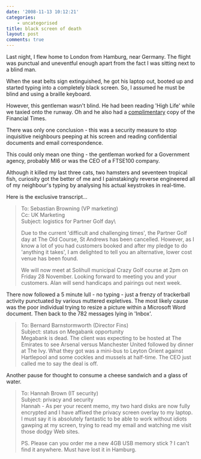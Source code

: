 ```yaml
---
date: '2008-11-13 10:12:21'
categories:
    - uncategorised
title: black screen of death
layout: post
comments: true
---
```


Last night, I flew home to London from Hamburg, near Germany. The flight
was punctual and uneventful enough apart from the fact I was sitting
next to a blind man.

When the seat belts sign extinguished, he got his laptop out, booted up
and started typing into a completely black screen. So, I assumed he must
be blind and using a braille keyboard.

However, this gentleman wasn't blind. He had been reading 'High Life'
while we taxied onto the runway. Oh and he also had a
[complimentary](http://nbrightside.com/blog/2005/10/22/british-mentality)
copy of the Financial Times.

There was only one conclusion - this was a security measure to stop
inquisitive neighbours peeping at his screen and reading confidential
documents and email correspondence.

This could only mean one thing - the gentleman worked for a Government
agency, probably MI6 or was the CEO of a FTSE100 company.

Although it killed my last three cats, two hamsters and seventeen
tropical fish, curiosity got the better of me and I painstakingly
reverse engineered all of my neighbour's typing by analysing his actual
keystrokes in real-time.

Here is the exclusive transcript...

> To: Sebastian Browning (VP marketing)\
>  Cc: UK Marketing\
>  Subject: logistics for Partner Golf day\
>
> Due to the current 'difficult and challenging times', the Partner Golf
> day at The Old Course, St Andrews has been cancelled. However, as I
> know a lot of you had customers booked and after my pledge to do
> 'anything it takes', I am delighted to tell you an alternative, lower
> cost venue has been found.
>
> We will now meet at Solihull municipal Crazy Golf course at 2pm on
> Friday 28 November. Looking forward to meeting you and your customers.
> Alan will send handicaps and pairings out next week.

There now followed a 5 minute lull - no typing - just a frenzy of
trackerball activity punctuated by various muttered expletives. The most
likely cause was the poor individual trying to resize a picture within a
Microsoft Word document. Then back to the 782 messages lying in 'Inbox'.

> To: Bernard Barnstormworth (Director Fins)\
>  Subject: status on Megabank opportunity\
> Megabank is dead. The client was expecting to be hosted at The
> Emirates to see Arsenal versus Manchester United followed by dinner at
> The Ivy. What they got was a mini-bus to Leyton Orient against
> Hartlepool and some cockles and mussels at half-time. The CEO just
> called me to say the deal is off.

Another pause for thought to consume a cheese sandwich and a glass of
water.

> To: Hannah Brown (IT security)\
>  Subject: privacy and security\
> Hannah - As per your recent memo, my two hard disks are now fully
> encrypted and I have affixed the privacy screen overlay to my laptop.
> I must say it is absolutely fantastic to be able to work without
> idiots gawping at my screen, trying to read my email and watching me
> visit those dodgy Web sites.
>
> PS. Please can you order me a new 4GB USB memory stick ? I can't find
> it anywhere. Must have lost it in Hamburg.
